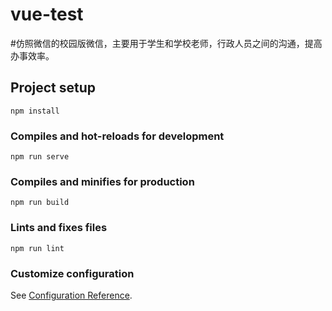 # vue-test
#仿照微信的校园版微信，主要用于学生和学校老师，行政人员之间的沟通，提高办事效率。

## Project setup
```
npm install
```

### Compiles and hot-reloads for development
```
npm run serve
```

### Compiles and minifies for production
```
npm run build
```

### Lints and fixes files
```
npm run lint
```

### Customize configuration
See [Configuration Reference](https://cli.vuejs.org/config/).
